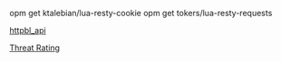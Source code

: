 opm get ktalebian/lua-resty-cookie
opm get tokers/lua-resty-requests

[httpbl_api](https://www.projecthoneypot.org/httpbl_api.php)

[Threat Rating](https://www.projecthoneypot.org/threat_info.php)
